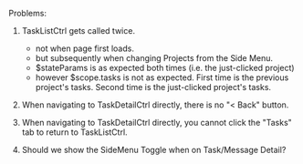 Problems:

1) TaskListCtrl gets called twice.
    - not when page first loads.
    - but subsequently when changing Projects from the Side Menu.
    - $stateParams is as expected both times (i.e. the just-clicked project)
    - however $scope.tasks is not as expected. First time is the previous project's tasks. Second time is the just-clicked project's tasks.

2) When navigating to TaskDetailCtrl directly, there is no "< Back" button.

3) When navigating to TaskDetailCtrl directly, you cannot click the "Tasks" tab to return to TaskListCtrl.

4) Should we show the SideMenu Toggle when on Task/Message Detail?